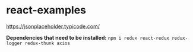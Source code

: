 # react-examples

https://jsonplaceholder.typicode.com/


**Dependencies that need to be installed:**
```npm i redux react-redux redux-logger redux-thunk axios```

